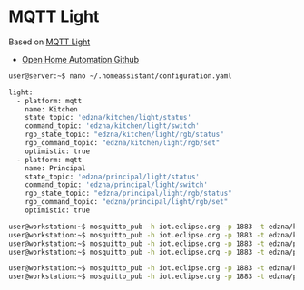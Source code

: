 # MQTT Light

Based on [MQTT Light](https://home-assistant.io/components/light.mqtt/)

* [Open Home Automation Github](https://github.com/mertenats/open-home-automation/tree/master/openhome)

```sh
user@server:~$ nano ~/.homeassistant/configuration.yaml
```

```sh
light:
  - platform: mqtt
    name: Kitchen
    state_topic: 'edzna/kitchen/light/status'
    command_topic: 'edzna/kitchen/light/switch'
    rgb_state_topic: "edzna/kitchen/light/rgb/status"
    rgb_command_topic: "edzna/kitchen/light/rgb/set"
    optimistic: true
  - platform: mqtt
    name: Principal
    state_topic: 'edzna/principal/light/status'
    command_topic: 'edzna/principal/light/switch'
    rgb_state_topic: "edzna/principal/light/rgb/status"
    rgb_command_topic: "edzna/principal/light/rgb/set"
    optimistic: true
```

```sh
user@workstation:~$ mosquitto_pub -h iot.eclipse.org -p 1883 -t edzna/kitchen/light/status ON
user@workstation:~$ mosquitto_pub -h iot.eclipse.org -p 1883 -t edzna/kitchen/light/status OFF
user@workstation:~$ mosquitto_pub -h iot.eclipse.org -p 1883 -t edzna/principal/light/status ON
user@workstation:~$ mosquitto_pub -h iot.eclipse.org -p 1883 -t edzna/principal/light/status OFF
```

```sh
user@workstation:~$ mosquitto_pub -h iot.eclipse.org -p 1883 -t edzna/kitchen/light/rgb/status -m "255,0,0"
user@workstation:~$ mosquitto_pub -h iot.eclipse.org -p 1883 -t edzna/principal/light/rgb/status -m "255,0,0"
```



